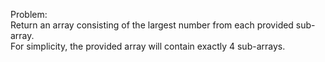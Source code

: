 Problem:  
Return an array consisting of the largest number from each provided sub-array.  
For simplicity, the provided array will contain exactly 4 sub-arrays.
  

